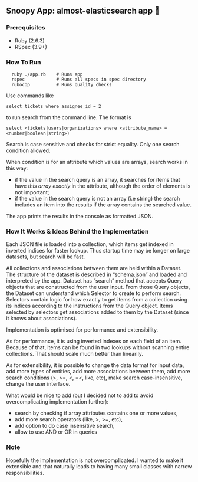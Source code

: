 ## Snoopy App: almost-elasticsearch app 🐶

### Prerequisites

- Ruby (2.6.3)
- RSpec (3.9+)

### How To Run
```
  ruby ./app.rb    # Runs app
  rspec            # Runs all specs in spec directory
  rubocop          # Runs quality checks
```

Use commands like
```
select tickets where assignee_id = 2
```
to run search from the command line.
The format is
```
select <tickets|users|organizations> where <attribute_name> = <number|boolean|string>)
```
Search is case sensitive and checks for strict equality. Only one search condition allowed.

When condition is for an attribute which values are arrays, search works in this way:
 - if the value in the search query is an array, it searches for items that have _this array exactly_ in the attribute, although the order of elements is not important;
 - if the value in the search query is not an array (i.e string) the search includes an item into the results if the array contains the searched value.

The app prints the results in the console as formatted JSON.

### How It Works & Ideas Behind the Implementation

Each JSON file is loaded into a collection, which items get indexed in inverted indices for faster lookup. Thus startup time may be longer on large datasets, but search will be fast.

All collections and associations between them are held within a Dataset.
The structure of the dataset is described in “schema.json” and loaded and interpreted by the app.
Dataset has “search” method that accepts Query objects that are constructed from the user input.
From those Query objects, the Dataset can understand which Selector to create to perform search.
Selectors contain logic for how exactly to get items from a collection using its indices according to the instructions from the Query object.
Items selected by selectors get associations added to them by the Dataset (since it knows about associations).

Implementation is optimised for performance and extensibility.

As for performance, it is using inverted indexes on each field of an item.
Because of that, items can be found in two lookups without scanning entire collections.
That should scale much better than linearily.

As for extensibility, it is possible to change the data format for input data, add more types of entities, add more associations between them, add more search conditions (>, >=, <, =<, like, etc), make search case-insensitive, change the user interface.

What would be nice to add (but I decided not to add to avoid overcomplicating implementation further):
- search by checking if array attributes contains one or more values,
- add more search operators (like, >, >=, etc),
- add option to do case insensitive search,
- allow to use AND or OR in queries

### Note
Hopefully the implementation is not overcomplicated.
I wanted to make it extensible and that naturally leads to having many small classes with narrow responsibilities.
